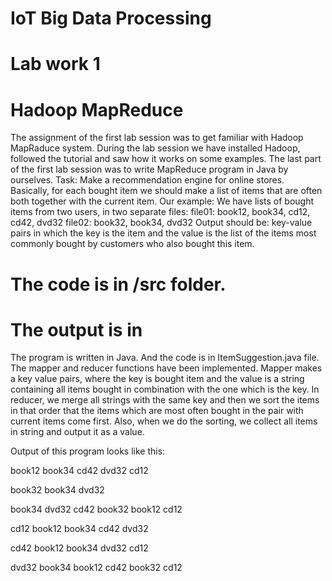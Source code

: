 # IoT Big Data Processing
# Lab work 1
# Hadoop MapReduce

The assignment of the first lab session was to get familiar with Hadoop MapRaduce system. During the lab session we have installed Hadoop, followed the tutorial and saw how it works on some examples.
The last part of the first lab session was to write MapReduce program in Java by ourselves.
Task:
Make a recommendation engine for online stores. Basically, for each bought item we should make a list of items that are often both together with the current item.
Our example:
We have lists of bought items from two users, in two separate files:
file01: book12, book34, cd12, cd42, dvd32
file02: book32, book34, dvd32
Output should be: key-value pairs in which the key is the item and the value is the list of the items most commonly bought by customers who also bought this item.
# The code is in /src folder.
# The output is in
The program is written in Java. And the code is in ItemSuggestion.java file.
The mapper and reducer functions have been implemented. 
Mapper makes a key value pairs, where the key is bought item and the value is a string containing all items bought in combination with the one which is the key.
In reducer, we merge all strings with the same key and then we sort the items in that order that the items which are most often bought in the pair with current items come first. Also, when we do the sorting, we collect all items in string and output it as a value.

Output of this program looks like this: 

 book12	    book34 cd42 dvd32 cd12    
 
 book32	    book34 dvd32    
 
 book34	    dvd32 cd42 book32 book12 cd12   
 
 cd12	 	    book12 book34 cd42 dvd32   
 
 cd42	  	   book12 book34 dvd32 cd12    
 
 dvd32	    	book34 book12 cd42 book32 cd12
 
